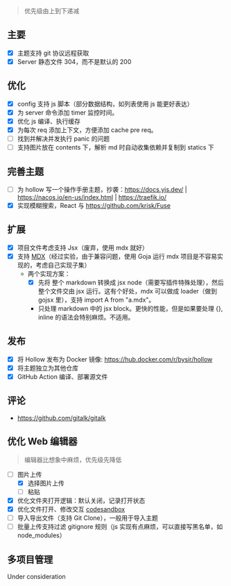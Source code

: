 > 优先级由上到下递减

## 主要
- [x] 主题支持 git 协议远程获取
- [x] Server 静态文件 304，而不是默认的 200

## 优化
- [x] config 支持 js 脚本（部分数据结构，如列表使用 js 能更好表达）
- [x] 为 server 命令添加 timer 监控时间。
- [x] 优化 js 编译、执行缓存
- [x] 为每次 req 添加上下文，方便添加 cache pre req。
- [ ] 找到并解决并发执行 panic 的问题
- [ ] 支持图片放在 contents 下，解析 md 时自动收集依赖并复制到 statics 下

## 完善主题

- [ ] 为 hollow 写一个操作手册主题，抄袭：https://docs.yjs.dev/ | https://nacos.io/en-us/index.html | https://traefik.io/
- [x] 实现模糊搜索，React 与 https://github.com/krisk/Fuse

## 扩展

- [x] 项目文件考虑支持 Jsx（废弃，使用 mdx 就好）
- [x] 支持 [MDX](https://mdxjs.com/packages/mdx/)（经过实验，由于兼容问题，使用 Goja 运行 mdx 项目是不容易实现的，考虑自己实现子集）
  - 两个实现方案：
    - [x] 先将 整个 markdown 转换成 jsx node（需要写插件特殊处理），然后整个文件交由 jsx 运行。这有个好处，mdx 可以做成 loader（做到 gojsx 里），支持 import A from "a.mdx"。
    - 只处理 markdown 中的 jsx block。更快的性能，但是如果要处理 {}, inline 的语法会特别麻烦。不适用。

## 发布

- [x] 将 Hollow 发布为 Docker 镜像: https://hub.docker.com/r/bysir/hollow
- [x] 将主题独立为其他仓库
- [x] GitHub Action 编译、部署源文件

## 评论
- https://github.com/gitalk/gitalk

## 优化 Web 编辑器

> 编辑器比想象中麻烦，优先级先降低

- [ ] 图片上传
    - [x] 选择图片上传
    - [ ] 粘贴
- [x] 优化文件夹打开逻辑：默认关闭，记录打开状态
- [x] 
  优化文件打开、修改交互 [codesandbox](https://codesandbox.io/s/uploadcare-react-widget-props-example-forked-g1q3z8?file=/src/index.js)
- [ ] 导入导出文件（支持 Git Clone），一般用于导入主题
- [ ] 批量上传支持过滤 gitignore 规则（js 实现有点麻烦，可以直接写黑名单，如 node_modules）

## 多项目管理

Under consideration